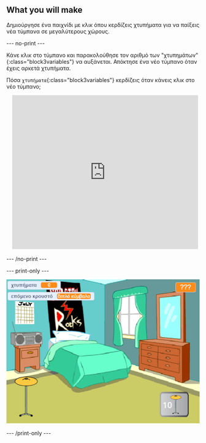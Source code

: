 ## What you will make

Δημιούργησε ένα παιχνίδι με κλικ όπου κερδίζεις χτυπήματα για να παίξεις νέα τύμπανα σε μεγαλύτερους χώρους.

--- no-print ---

<div style="display: flex; flex-wrap: wrap">
<div style="flex-basis: 175px; flex-grow: 1">  
Κάνε κλικ στο τύμπανο και παρακολούθησε τον αριθμό των "χτυπημάτων"{:class="block3variables"} να αυξάνεται. Απόκτησε ένα νέο τύμπανο όταν έχεις αρκετά χτυπήματα. 

Πόσα `χτυπήματα`{:class="block3variables"} κερδίζεις όταν κάνεις κλικ στο νέο τύμπανο;
</div>
<div class="scratch-preview" style="margin-left: 15px;">
  <iframe allowtransparency="true" width="485" height="402" src="https://scratch.mit.edu/projects/embed/522323676/?autostart=false" frameborder="0"></iframe>
</div>
</div>

--- /no-print ---

--- print-only ---

![Ολοκληρωμένο έργο](images/showcase_static.png)

--- /print-only ---

